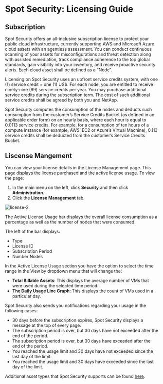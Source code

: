 # Spot Security: Licensing Guide

## Subscription

Spot Security offers an all-inclusive subscription license to protect your public cloud infrastructure, currently supporting AWS and Microsoft Azure cloud assets with an agentless assessment. You can conduct continuous scanning of your assets for misconfigurations and threat detection along with assisted remediation, track compliance adherence to the top global standards, gain visibility into your inventory, and receive proactive security alerts. Each cloud asset shall be defined as a “Node”. 

Licensing on Spot Security uses an upfront service credits system, with one (1) service credit = one (1) US$. For each node, you are entitled to receive ninety-nine (99) service credits per year. You may purchase additional service credits during the subscription term. The cost of such additional service credits shall be agreed by both you and NetApp. 

Spot Security computes the consumption of the nodes and deducts such consumption from the customer’s Service Credits Bucket (as defined in an applicable order form) on an hourly basis, where each hour is equal to 0.0113 service credits. For example, for a consumption of ten hours of a compute instance (for example, AWS’ EC2 or Azure’s Virtual Machine), 0.113 service credits shall be deducted from the customer’s Service Credits Bucket. 

## Liscense Mangement 

You can view your license details in the License Management page. This page displays the license purchased and the active license usage. To view the page: 

1. In the main menu on the left, click **Security** and then click **Administration**.  
2. Click the **License Management** tab.  

![license-2](https://github.com/spotinst/help/assets/106514736/fa7cbfa4-9f2d-4cda-a317-da8eade8a5ac)

The Active License Usage bar displays the overall license consumption as a percentage as well as the number of nodes that were consumed. 

The left of the bar displays: 

* Type 
* License ID 
* Subscription Period 
* Number Nodes 


In the Active License Usage section you have the option to select the time range in the View by dropdown menu that will change the: 

* **Total Billable Assets**: This displays the average number of VMs that were used during the selected time period.  
* **The Daily Usage Line Graph**: This displays the count of VMs used in a particular day. 

Spot Security also sends you notifications regarding your usage in the following cases: 

* 30 days before the subscription expires, Spot Security displays a message at the top of every page. 
* The subscription period is over, but 30 days have not exceeded after the end of the period.  
* The subscription period is over, but 30 days have exceeded after the end of the period. 
* You reached the usage limit and 30 days have not exceeded since the last day of the limit.  
* You reached the usage limit and 30 days have exceeded since the last day of the limit. 

Additional asset types that Spot Security supports can be found [here](https://docs.spot.io/spot-security/security-matrix/).
